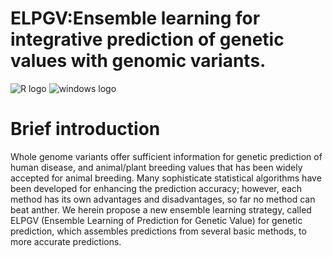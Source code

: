 # ELPGV:Ensemble learning for integrative prediction of genetic values with genomic variants.
![](https://halobi.com/wp-content/uploads/2016/08/r_logo.png "R logo")
![](https://encrypted-tbn3.gstatic.com/images?q=tbn:ANd9GcS3RzhXKSfXpWhWhvClckwi1Llj1j3HvjKpjvU8CQv4cje23TwS "windows logo")
# Brief introduction <br>
Whole genome variants offer sufficient information for genetic prediction of human disease, 
and animal/plant breeding values that has been widely accepted for animal breeding. 
Many sophisticate statistical algorithms have been developed for enhancing the prediction accuracy;
however, each method has its own advantages and disadvantages, so far no method can beat anther. 
We herein propose a new ensemble learning strategy, called ELPGV (Ensemble Learning of Prediction for
Genetic Value) for genetic prediction, which assembles predictions from several basic methods, 
to more accurate predictions.

